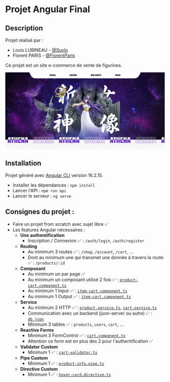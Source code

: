 # Projet Angular Final

## Description
Projet réalisé par : 
- Louis LUBINEAU - [@Suylo](https://github.com/Suylo)
- Florent PARIS - [@FlorentParis](https://github.com/FlorentParis)

Ce projet est un site e-commerce de vente de figurines.

![First view](src/assets/img.png)

## Installation

Projet généré avec [Angular CLI](https://github.com/angular/angular-cli) version 16.2.15.

- Installer les dépendances : ```npm install```
- Lancer l'API : ```npm run api```
- Lancer le serveur : ```ng serve```


## Consignes du projet : 
- Faire un projet from scratch avec sujet libre ✅
- Les features Angular nécessaires :
  - **Une authentification**
    - Inscription / Connexion ✅ : ```/auth/login```, ```/auth/register```
  - **Routing** 
    - Au minimum 3 routes ✅ : ```/shop```, ```/account```, ```/cart```, ...
    - Dont au minimum une qui transmet une donnée à travers la route ✅ : ```/products/:id```
  - **Composant**
    - Au minimum un par page ✅
    - Au minimum un composant utilisé 2 fois ✅ : [```product-cart.component.ts```](src/app/shared/product-card/product-card.component.ts)
    - Au minimum 1 Input ✅ : [```item-cart.component.ts```](src/app/features/cart/item-cart/item-cart.component.ts)
    - Au minimum 1 Output ✅ : [```item-cart.component.ts```](src/app/features/cart/item-cart/item-cart.component.ts)
  - **Service** 
    - Au minimum 2 HTTP ✅ : [```product.service.ts```](src/app/core/services/product.service.ts), [```cart.service.ts```](src/app/core/services/cart.service.ts)
    - Communication avec un backend (json-server ou autre) ✅ : [```db.json```](db/db.json) 
    - Minimum 3 tables ✅ : ```products```, ```users```, ```cart```, ...
  - **Reactive Forms**
    - Minimum 3 FormControl ✅ : [```cart.component.ts```](src/app/features/cart/cart.component.ts)
    - Attention ce form est en plus des 2 pour l'authentification ✅
  - **Validator Custom**
    - Minimum 1 ✅ : [```cart-validator.ts```](src/app/features/cart/cart-validators.ts)
  - **Pipe Custom** 
    - Minimum 1  ✅ : [```product-info.pipe.ts```](src/app/shared/pipes/product-info.pipe.ts)
  - **Directive Custom**  
    - Minimum 1 ✅ : [```hover-card.directive.ts```](src/app/shared/directives/hover-card.directive.ts)

